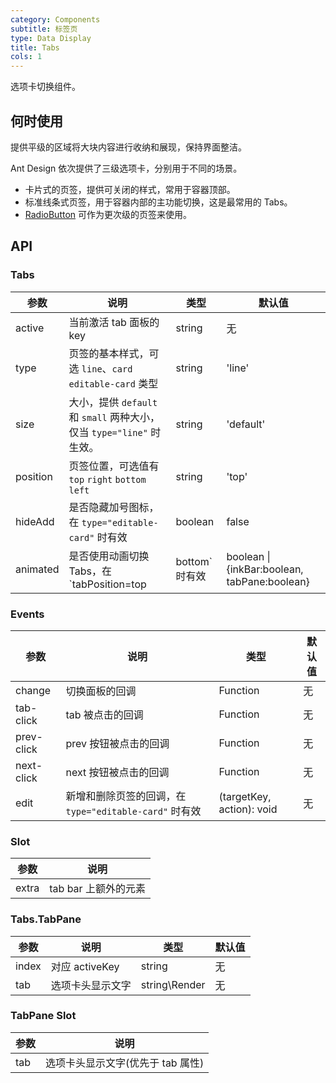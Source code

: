```yaml
---
category: Components
subtitle: 标签页
type: Data Display
title: Tabs
cols: 1
---
```


选项卡切换组件。

## 何时使用

提供平级的区域将大块内容进行收纳和展现，保持界面整洁。

Ant Design 依次提供了三级选项卡，分别用于不同的场景。

- 卡片式的页签，提供可关闭的样式，常用于容器顶部。
- 标准线条式页签，用于容器内部的主功能切换，这是最常用的 Tabs。
- [RadioButton](/components/radio/#components-radio-demo-radiobutton) 可作为更次级的页签来使用。

## API

### Tabs

| 参数             | 说明                                         | 类型     | 默认值        |
|------------------|----------------------------------------------|----------|---------------|
| active        | 当前激活 tab 面板的 key                      | string   | 无            |
| type | 页签的基本样式，可选 `line`、`card` `editable-card` 类型   | string   | 'line'      |
| size | 大小，提供 `default` 和 `small` 两种大小，仅当 `type="line"` 时生效。  | string   | 'default'      |
| position | 页签位置，可选值有 `top` `right` `bottom` `left`  | string   | 'top'      |
| hideAdd | 是否隐藏加号图标，在 `type="editable-card"` 时有效 | boolean   | false    |
| animated | 是否使用动画切换 Tabs，在 `tabPosition=top|bottom` 时有效 | boolean \| {inkBar:boolean, tabPane:boolean} | true, 当 type="card" 时为 false |

### Events

| 参数             | 说明                                         | 类型     | 默认值        |
|------------------|----------------------------------------------|----------|---------------|
| change         | 切换面板的回调                               | Function | 无            |
| tab-click       | tab 被点击的回调                             | Function | 无            |
| prev-click      | prev 按钮被点击的回调                         | Function | 无            |
| next-click      | next 按钮被点击的回调                         | Function | 无            |
| edit | 新增和删除页签的回调，在 `type="editable-card"` 时有效 | (targetKey, action): void | 无 |


### Slot

| 参数             | 说明                                         | 
|------------------|----------------------------------------------|
| extra | tab bar 上额外的元素                       |


### Tabs.TabPane

| 参数 | 说明             | 类型                    | 默认值 |
|------|------------------|-------------------------|--------|
| index  | 对应 activeKey   | string                  | 无     |
| tab  | 选项卡头显示文字 | string\Render | 无     |

### TabPane Slot

| 参数             | 说明                                         | 
|------------------|----------------------------------------------|
| tab | 选项卡头显示文字(优先于 tab 属性)                      |

